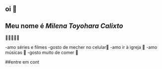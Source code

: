 ## oi 🙂
## Meu nome é _Milena Toyohara Calixto_
💙💋🐚🍧🥂

-amo séries e filmes 
-gosto de mecher no celular📱
-amo ir à igreja 🛐
-amo músicas 🎵
-gosto muito de comer 🍕

##entre em cont
